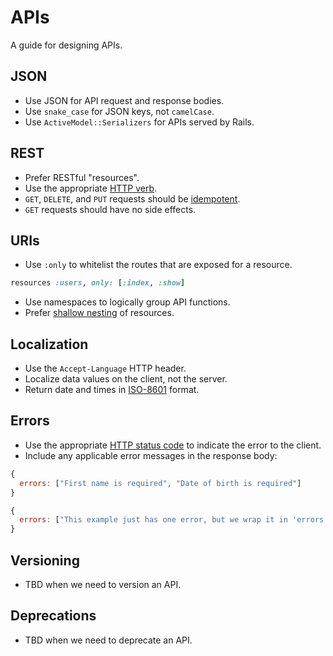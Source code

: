 APIs
====

A guide for designing APIs.

JSON
----

* Use JSON for API request and response bodies.
* Use `snake_case` for JSON keys, not `camelCase`.
* Use `ActiveModel::Serializers` for APIs served by Rails.

REST
----

* Prefer RESTful "resources".
* Use the appropriate [HTTP verb].
* `GET`, `DELETE`, and `PUT` requests should be [idempotent].
* `GET` requests should have no side effects.

[HTTP verb]: http://www.restapitutorial.com/lessons/httpmethods.html
[idempotent]: http://www.restapitutorial.com/lessons/idempotency.html

URIs
----

* Use `:only` to whitelist the routes that are exposed for a resource.
```ruby
resources :users, only: [:index, :show]
```
* Use namespaces to logically group API functions.
* Prefer [shallow nesting] of resources.

[shallow nesting]: http://guides.rubyonrails.org/routing.html#shallow-nesting

Localization
------------

* Use the `Accept-Language` HTTP header.
* Localize data values on the client, not the server.
* Return date and times in [ISO-8601] format.

[ISO-8601]: https://en.wikipedia.org/wiki/ISO_8601

Errors
------

* Use the appropriate [HTTP status code] to indicate the error to the client.
* Include any applicable error messages in the response body:
```JavaScript
{
  errors: ["First name is required", "Date of birth is required"]
}
```
```JavaScript
{
  errors: ["This example just has one error, but we wrap it in 'errors' for consistency."]
}
```

[HTTP status code]: http://www.restapitutorial.com/httpstatuscodes.html

Versioning
----------

* TBD when we need to version an API.

Deprecations
------------

* TBD when we need to deprecate an API.
